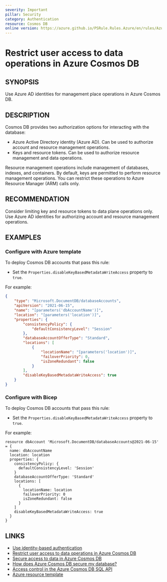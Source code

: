 ```yaml
---
severity: Important
pillar: Security
category: Authentication
resource: Cosmos DB
online version: https://azure.github.io/PSRule.Rules.Azure/en/rules/Azure.Cosmos.DisableMetadataWrite/
---
```


# Restrict user access to data operations in Azure Cosmos DB

## SYNOPSIS

Use Azure AD identities for management place operations in Azure Cosmos DB.

## DESCRIPTION

Cosmos DB provides two authorization options for interacting with the database:

- Azure Active Directory identity (Azure AD).
  Can be used to authorize account and resource management operations.
- Keys and resource tokens.
  Can be used to authorize resource management and data operations.

Resource management operations include management of databases, indexes, and containers.
By default, keys are permitted to perform resource management operations.
You can restrict these operations to Azure Resource Manager (ARM) calls only.

## RECOMMENDATION

Consider limiting key and resource tokens to data plane operations only.
Use Azure AD identities for authorizing account and resource management operations.

## EXAMPLES

### Configure with Azure template

To deploy Cosmos DB accounts that pass this rule:

- Set the `Properties.disableKeyBasedMetadataWriteAccess` property to `true`.

For example:

```json
{
    "type": "Microsoft.DocumentDB/databaseAccounts",
    "apiVersion": "2021-06-15",
    "name": "[parameters('dbAccountName')]",
    "location": "[parameters('location')]",
    "properties": {
        "consistencyPolicy": {
            "defaultConsistencyLevel": "Session"
        },
        "databaseAccountOfferType": "Standard",
        "locations": [
            {
                "locationName": "[parameters('location')]",
                "failoverPriority": 0,
                "isZoneRedundant": false
            }
        ],
        "disableKeyBasedMetadataWriteAccess": true
    }
}
```

### Configure with Bicep

To deploy Cosmos DB accounts that pass this rule:

- Set the `Properties.disableKeyBasedMetadataWriteAccess` property to `true`.

For example:

```bicep
resource dbAccount 'Microsoft.DocumentDB/databaseAccounts@2021-06-15' = {
  name: dbAccountName
  location: location
  properties: {
    consistencyPolicy: {
      defaultConsistencyLevel: 'Session'
    }
    databaseAccountOfferType: 'Standard'
    locations: [
      {
        locationName: location
        failoverPriority: 0
        isZoneRedundant: false
      }
    ]
    disableKeyBasedMetadataWriteAccess: true
  }
}
```

## LINKS

- [Use identity-based authentication](https://learn.microsoft.com/azure/well-architected/security/design-identity-authentication#use-identity-based-authentication)
- [Restrict user access to data operations in Azure Cosmos DB](https://docs.microsoft.com/azure/cosmos-db/how-to-restrict-user-data)
- [Secure access to data in Azure Cosmos DB](https://docs.microsoft.com/azure/cosmos-db/secure-access-to-data)
- [How does Azure Cosmos DB secure my database?](https://docs.microsoft.com/azure/cosmos-db/database-security#how-does-azure-cosmos-db-secure-my-database)
- [Access control in the Azure Cosmos DB SQL API](https://docs.microsoft.com/rest/api/cosmos-db/access-control-on-cosmosdb-resources)
- [Azure resource template](https://docs.microsoft.com/azure/templates/microsoft.documentdb/databaseaccounts#databaseaccountcreateupdateproperties-object)
